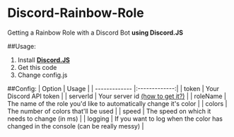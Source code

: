 # Discord-Rainbow-Role
Getting a Rainbow Role with a Discord Bot **using Discord.JS**

##Usage:
1. Install [**Discord.JS**](https://github.com/hydrabolt/discord.js/)
2. Get this code
3. Change config.js

##Config:
| Option        | Usage         |
| ------------- |:-------------:|
| token         | Your Discord API token |
| serverId      | Your server id [(how to get it?)](#)      |
| roleName      | The name of the role you'd like to automatically change it's color      |
| colors        | The number of colors that'll be used      |
| speed         | The speed on which it needs to change (in ms)      |
| logging       | If you want to log when the color has changed in the console (can be really messy)      |

